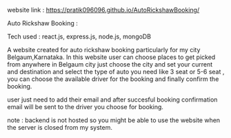 website link :  https://pratik096096.github.io/AutoRickshawBooking/

Auto Rickshaw Booking :

Tech used : react.js, express.js, node.js, mongoDB

A website created for auto rickshaw booking particularly for my city Belgaum,Karnataka. In this website user can choose places to get picked from anywhere in Belgaum city just choose the city and set your current and destination and select the type of auto you need like 3 seat or 5-6 seat , you can choose the available driver for the booking and finally confirm the booking.

user just need to add their email and after succesful booking confirmation email will be sent to the driver you choose for booking.

note : backend is not hosted so you might be able to use the website when the server is closed from my system.
